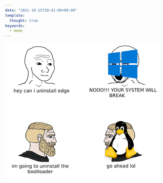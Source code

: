 ```yaml
---
date: "2021-10-15T20:41:00+00:00"
template:
  thought: true
keywords:
  - meme
---
```


![](f938c755fc3bd836.jpg "mem about windows limition")
